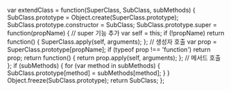var extendClass = function(SuperClass, SubClass, subMethods) {
  SubClass.prototype = Object.create(SuperClass.prototype);
  SubClass.prototype.constructor = SubClass;
  SubClass.prototype.super = function(propName) {  // super 기능 추가
    var self = this;
    if (!propName)
      return function() { SuperClass.apply(self, arguments); };  // 생성자 호출
    var prop = SuperClass.prototype[propName];
    if (typeof prop !== 'function') return prop;
    return function() { return prop.apply(self, arguments); };  // 메서드 호출
  };
  if (subMethods) {
    for (var method in subMethods) {
      SubClass.prototype[method] = subMethods[method];
    }
  }
  Object.freeze(SubClass.prototype);
  return SubClass;
};
